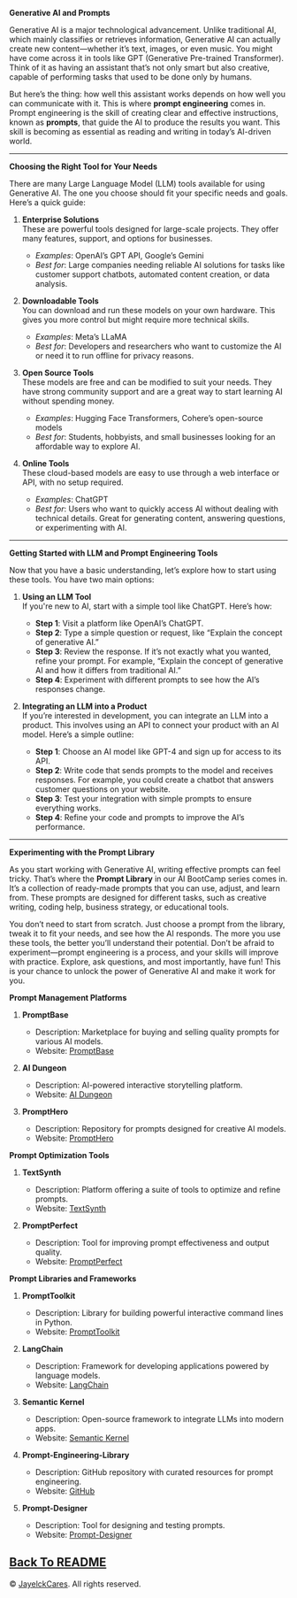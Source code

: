 
**Generative AI and Prompts**

Generative AI is a major technological advancement. Unlike traditional AI, which mainly classifies or retrieves information, Generative AI can actually create new content—whether it’s text, images, or even music. You might have come across it in tools like GPT (Generative Pre-trained Transformer). Think of it as having an assistant that’s not only smart but also creative, capable of performing tasks that used to be done only by humans.

But here’s the thing: how well this assistant works depends on how well you can communicate with it. This is where **prompt engineering** comes in. Prompt engineering is the skill of creating clear and effective instructions, known as **prompts**, that guide the AI to produce the results you want. This skill is becoming as essential as reading and writing in today’s AI-driven world.

---

**Choosing the Right Tool for Your Needs**

There are many Large Language Model (LLM) tools available for using Generative AI. The one you choose should fit your specific needs and goals. Here’s a quick guide:

1. **Enterprise Solutions**  
   These are powerful tools designed for large-scale projects. They offer many features, support, and options for businesses.  
   - *Examples*: OpenAI’s GPT API, Google’s Gemini  
   - *Best for*: Large companies needing reliable AI solutions for tasks like customer support chatbots, automated content creation, or data analysis.

2. **Downloadable Tools**  
   You can download and run these models on your own hardware. This gives you more control but might require more technical skills.  
   - *Examples*: Meta’s LLaMA  
   - *Best for*: Developers and researchers who want to customize the AI or need it to run offline for privacy reasons.

3. **Open Source Tools**  
   These models are free and can be modified to suit your needs. They have strong community support and are a great way to start learning AI without spending money.  
   - *Examples*: Hugging Face Transformers, Cohere’s open-source models  
   - *Best for*: Students, hobbyists, and small businesses looking for an affordable way to explore AI.

4. **Online Tools**  
   These cloud-based models are easy to use through a web interface or API, with no setup required.  
   - *Examples*: ChatGPT  
   - *Best for*: Users who want to quickly access AI without dealing with technical details. Great for generating content, answering questions, or experimenting with AI.

---

**Getting Started with LLM and Prompt Engineering Tools**

Now that you have a basic understanding, let’s explore how to start using these tools. You have two main options:

1. **Using an LLM Tool**  
   If you're new to AI, start with a simple tool like ChatGPT. Here’s how:
   - **Step 1**: Visit a platform like OpenAI’s ChatGPT.
   - **Step 2**: Type a simple question or request, like “Explain the concept of generative AI.”
   - **Step 3**: Review the response. If it’s not exactly what you wanted, refine your prompt. For example, “Explain the concept of generative AI and how it differs from traditional AI.”
   - **Step 4**: Experiment with different prompts to see how the AI’s responses change.

2. **Integrating an LLM into a Product**  
   If you’re interested in development, you can integrate an LLM into a product. This involves using an API to connect your product with an AI model. Here’s a simple outline:
   - **Step 1**: Choose an AI model like GPT-4 and sign up for access to its API.
   - **Step 2**: Write code that sends prompts to the model and receives responses. For example, you could create a chatbot that answers customer questions on your website.
   - **Step 3**: Test your integration with simple prompts to ensure everything works.
   - **Step 4**: Refine your code and prompts to improve the AI’s performance.

---

**Experimenting with the Prompt Library**

As you start working with Generative AI, writing effective prompts can feel tricky. That’s where the **Prompt Library** in our AI BootCamp series comes in. It’s a collection of ready-made prompts that you can use, adjust, and learn from. These prompts are designed for different tasks, such as creative writing, coding help, business strategy, or educational tools.

You don’t need to start from scratch. Just choose a prompt from the library, tweak it to fit your needs, and see how the AI responds. The more you use these tools, the better you’ll understand their potential. Don’t be afraid to experiment—prompt engineering is a process, and your skills will improve with practice. Explore, ask questions, and most importantly, have fun! This is your chance to unlock the power of Generative AI and make it work for you.


**Prompt Management Platforms**

1. **PromptBase**
    - Description: Marketplace for buying and selling quality prompts for various AI models.
    - Website: [PromptBase](https://promptbase.com/) 

2. **AI Dungeon**
    - Description: AI-powered interactive storytelling platform.
    - Website: [AI Dungeon](https://play.aidungeon.io/) 
3. **PromptHero**
    - Description: Repository for prompts designed for creative AI models.
    - Website: [PromptHero](https://prompthero.com/) 

**Prompt Optimization Tools**

1. **TextSynth**
    - Description: Platform offering a suite of tools to optimize and refine prompts.
    - Website: [TextSynth](https://textsynth.com/) 

2. **PromptPerfect**
    - Description: Tool for improving prompt effectiveness and output quality.
    - Website: [PromptPerfect](https://promptperfect.ai/) 

**Prompt Libraries and Frameworks**

1. **PromptToolkit**
    - Description: Library for building powerful interactive command lines in Python.
    - Website: [PromptToolkit](https://python-prompt-toolkit.readthedocs.io/en/master/) 

2. **LangChain**
    - Description: Framework for developing applications powered by language models.
    - Website: [LangChain](https://www.langchain.com/) 

3. **Semantic Kernel**
    - Description: Open-source framework to integrate LLMs into modern apps.
    - Website: [Semantic Kernel](https://github.com/microsoft/semantic-kernel) 

4. **Prompt-Engineering-Library**
    - Description: GitHub repository with curated resources for prompt engineering.
    - Website: [GitHub](https://github.com/microsoft/prompt-engineering) 

5. **Prompt-Designer**
    - Description: Tool for designing and testing prompts.
    - Website: [Prompt-Designer](https://prompt-designer.ai/) 




<a href="README.md">Back To README</a>
---

© <a href="https://github.com/jclabgit/ai_bootcamp/tree/main">JayelckCares</a>. All rights reserved.

